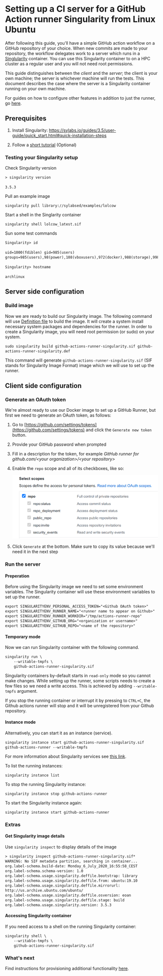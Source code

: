 # Setting up a CI server for a GitHub Action runner Singularity from Linux Ubuntu

After following this guide, you'll have a simple GitHub action workflow on a GitHub repository of your choice. When new commits are made to your repository, the workflow delegates work to a server which runs in a [Singlularity](https://sylabs.io/singularity/) container. You can use this Singularity container to on a HPC cluster as a regular user and you will not need root permissions.

This guide distinguishes between the _client_ and the _server_; the client is your own machine; the server is whichever
machine will run the tests. This document describes the case where the server is a Singularity container running on your own machine.

For guides on how to configure other features in addition to just the runner, go [here](/README.md).

## Prerequisites

1. Install Singularity: https://sylabs.io/guides/3.5/user-guide/quick_start.html#quick-installation-steps

2. Follow a [short tutorial](https://sylabs.io/guides/3.5/user-guide/quick_start.html#overview-of-the-singularity-interface) (Optional)

### Testing your Singularity setup

Check Singularity version
```shell
> singularity version

3.5.3
```

Pull an example image

```shell
singularity pull library://sylabsed/examples/lolcow
```

Start a shell in the Singlarity container

```shell
singularity shell lolcow_latest.sif
```

Sun some test commands

```shell
Singularity> id

uid=1000(fdiblen) gid=985(users) groups=985(users),98(power),108(vboxusers),972(docker),988(storage),998(wheel)

Singularity> hostname

archlinux
```

## Server side configuration

### Build image

Now we are ready to build our Singularity image. The following command will use [Definition file](github-actions-runner-singularity.def) to build the image. It will create a system install necessary system packages and dependencies for the runner. In order to create a Singularity image, you will need root permission (or sudo) on your system.

```shell
sudo singularity build github-actions-runner-singularity.sif github-actions-runner-singularity.def
```

This command will generate ``github-actions-runner-singularity.sif`` (SIF stands for Singularity Image Format) image which we will use to set up the runner.

## Client side configuration

### Generate an OAuth token

We're almost ready to use our Docker image to set up a GitHub Runner, but first we need to
generate an OAuth token, as follows:

1. Go to [https://github.com/settings/tokens](https://github.com/settings/tokens) and click the ``Generate new token`` button.
2. Provide your GitHub password when prompted
3. Fill in a description for the token, for example _GitHub runner for github.com/&lt;your organization&gt;/&lt;your repository&gt;_
4. Enable the ``repo`` scope and all of its checkboxes, like so:

    ![Token permissions](/images/token_permissions.png)

5. Click ``Generate`` at the bottom. Make sure to copy its value because we'll need it in the next step

### Run the server

#### Preperation
Before using the Singularity image we need to set some environment variables. The Singularity container will use these environment variables to set up the runner.

```shell
export SINGULARITYENV_PERSONAL_ACCESS_TOKEN="<Github OAuth token>"
export SINGULARITYENV_RUNNER_NAME="<runner name to appear on Github>"
export SINGULARITYENV_RUNNER_WORKDIR="/tmp/actions-runner-repo"
export SINGULARITYENV_GITHUB_ORG="<organization or username>"
export SINGULARITYENV_GITHUB_REPO="<name of the repository>"
```

#### Temporary mode

Now we can run Singularity container with the following command.

```shell
singularity run \
    --writable-tmpfs \
    github-actions-runner-singularity.sif
```

Singularity containers by-default starts in ``read-only`` mode so you cannot make changes. While setting up the runner, some scripts needs to create a few files so we need a write access. This is achieved by adding ``--writable-tmpfs`` argument.

If you stop the running container or interrupt it by pressing to ``CTRL+C``, the Github actions runner will stop and it will be unregistered from your Github repository.

#### Instance mode

Alternatively, you can start it as an instance (service).

```shell
singularity instance start github-actions-runner-singularity.sif github-actions-runner --writable-tmpfs
```

For more information about Singularity services see [this link](https://sylabs.io/guides/3.5/user-guide/running_services.html).


To list the running instances:

```shell
singularity instance list
```

To stop the running Singularity instance:

```shell
singularity instance stop github-actions-runner
```

To start the Singularity instance again:

```shell
singularity instance start github-actions-runner
```


### Extras

#### Get Singularity image details

Use `singularity inspect` to display details of the image

```shell
> singularity inspect github-actions-runner-singularity.sif*
WARNING: No SIF metadata partition, searching in container...
org.label-schema.build-date: Monday_6_July_2020_16:55:58_CEST
org.label-schema.schema-version: 1.0
org.label-schema.usage.singularity.deffile.bootstrap: library
org.label-schema.usage.singularity.deffile.from: ubuntu:19.10
org.label-schema.usage.singularity.deffile.mirrorurl: http://us.archive.ubuntu.com/ubuntu/
org.label-schema.usage.singularity.deffile.osversion: eoan
org.label-schema.usage.singularity.deffile.stage: build
org.label-schema.usage.singularity.version: 3.5.3
```

#### Accessing Singularity container

If you need access to a shell on the running Singularity container:

```shell
singularity shell \
    --writable-tmpfs \
    github-actions-runner-singularity.sif
```

### What's next

Find instructions for provisioning additional functionality [here](../README.md).
